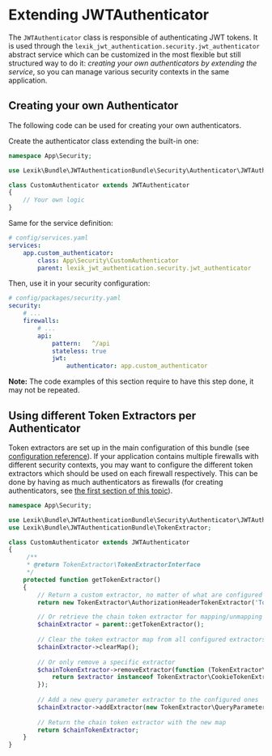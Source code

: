 Extending JWTAuthenticator
===============================

The `JWTAuthenticator` class is responsible of authenticating JWT tokens. It is used through the `lexik_jwt_authentication.security.jwt_authenticator` abstract service which can be customized in the most flexible but still structured way to do it: _creating your own authenticators by extending the service_, so you can manage various security contexts in the same application.

Creating your own Authenticator
-------------------------------------

The following code can be used for creating your own authenticators.

Create the authenticator class extending the built-in one:

```php
namespace App\Security;

use Lexik\Bundle\JWTAuthenticationBundle\Security\Authenticator\JWTAuthenticator;

class CustomAuthenticator extends JWTAuthenticator
{
    // Your own logic
}
```

Same for the service definition:

```yaml
# config/services.yaml
services:
    app.custom_authenticator:
        class: App\Security\CustomAuthenticator
        parent: lexik_jwt_authentication.security.jwt_authenticator
```

Then, use it in your security configuration:

```yaml
# config/packages/security.yaml
security:
    # ...
    firewalls:
        # ...
        api:
            pattern:   ^/api
            stateless: true
            jwt: 
                authenticator: app.custom_authenticator

```

__Note:__ The code examples of this section require to have this step done, it may not be repeated.

Using different Token Extractors per Authenticator
--------------------------------------------------

Token extractors are set up in the main configuration of this bundle (see [configuration reference](1-configuration-reference.md#full-default-configuration)).
If your application contains multiple firewalls with different security contexts, you may want to configure the different token extractors which should be used on each firewall respectively. This can be done by having as much authenticators as firewalls (for creating authenticators, see [the first section of this topic](#creating-your-own-authenticator)).


```php
namespace App\Security;

use Lexik\Bundle\JWTAuthenticationBundle\Security\Authenticator\JWTAuthenticator;
use Lexik\Bundle\JWTAuthenticationBundle\TokenExtractor;

class CustomAuthenticator extends JWTAuthenticator
{
     /**
     * @return TokenExtractor\TokenExtractorInterface
     */
    protected function getTokenExtractor()
    {
        // Return a custom extractor, no matter of what are configured
        return new TokenExtractor\AuthorizationHeaderTokenExtractor('Token', 'Authorization');

        // Or retrieve the chain token extractor for mapping/unmapping extractors for this authenticator
        $chainExtractor = parent::getTokenExtractor();
        
        // Clear the token extractor map from all configured extractors
        $chainExtractor->clearMap();
        
        // Or only remove a specific extractor
        $chainTokenExtractor->removeExtractor(function (TokenExtractor\TokenExtractorInterface $extractor) {
            return $extractor instanceof TokenExtractor\CookieTokenExtractor;
        });
        
        // Add a new query parameter extractor to the configured ones
        $chainExtractor->addExtractor(new TokenExtractor\QueryParameterTokenExtractor('jwt'));
        
        // Return the chain token extractor with the new map
        return $chainTokenExtractor;
    }
}
```
